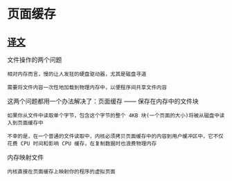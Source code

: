 # 页面缓存

## [译文](https://linux.cn/article-9528-1.html)

文件操作的两个问题

    相对内存而言，慢的让人发狂的硬盘驱动器，尤其是磁盘寻道

    需要将文件内容一次性地加载到物理内存中，以便程序间共享文件内容

这两个问题都用一个办法解决了：页面缓存 —— 保存在内存中的文件块

    如果你从文件中读取单个字节，包含这个字节的整个 4KB 块(一个页面的大小)将被从磁盘中读入到页面缓存中

    不幸的是，在一个普通的文件读取中，内核必须拷贝页面缓存中的内容到用户缓冲区中，它不仅花费 CPU 时间和影响 CPU 缓存，在复制数据时也浪费物理内存

内存映射文件

    内核直接在页面缓存上映射你的程序的虚拟页面

